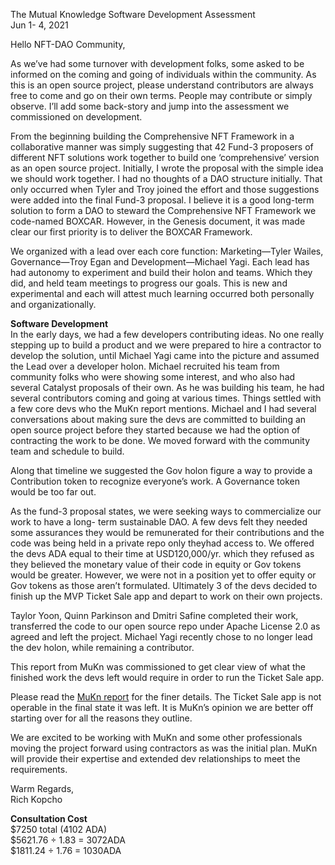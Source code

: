 The Mutual Knowledge Software Development Assessment  
Jun 1- 4, 2021

Hello NFT-DAO Community,

As we’ve had some turnover with development folks, some asked to be informed on the
coming and going of individuals within the community. As this is an open source project, please
understand contributors are always free to come and go on their own terms. People may
contribute or simply observe. I’ll add some back-story and jump into the assessment we
commissioned on development.

From the beginning building the Comprehensive NFT Framework in a collaborative manner was
simply suggesting that 42 Fund-3 proposers of different NFT solutions work together to build
one ‘comprehensive’ version as an open source project. Initially, I wrote the proposal with the
simple idea we should work together. I had no thoughts of a DAO structure initially. That only
occurred when Tyler and Troy joined the effort and those suggestions were added into the final
Fund-3 proposal. I believe it is a good long-term solution to form a DAO to steward the
Comprehensive NFT Framework we code-named BOXCAR. However, in the Genesis document,
it was made clear our first priority is to deliver the BOXCAR Framework.

We organized with a lead over each core function: Marketing—Tyler Wailes, Governance—Troy
Egan and Development—Michael Yagi. Each lead has had autonomy to experiment and build
their holon and teams. Which they did, and held team meetings to progress our goals. This is
new and experimental and each will attest much learning occurred both personally and
organizationally.

**Software Development**  
In the early days, we had a few developers contributing ideas. No one really stepping up to
build a product and we were prepared to hire a contractor to develop the solution, until
Michael Yagi came into the picture and assumed the Lead over a developer holon. Michael
recruited his team from community folks who were showing some interest, and who also had
several Catalyst proposals of their own. As he was building his team, he had several
contributors coming and going at various times. Things settled with a few core devs who the
MuKn report mentions. Michael and I had several conversations about making sure the devs
are committed to building an open source project before they started because we had the
option of contracting the work to be done. We moved forward with the community team and
schedule to build.

Along that timeline we suggested the Gov holon figure a way to provide a Contribution token to
recognize everyone’s work. A Governance token would be too far out.

As the fund-3 proposal states, we were seeking ways to commercialize our work to have a long-
term sustainable DAO. A few devs felt they needed some assurances they would be
remunerated for their contributions and the code was being held in a private repo only theyhad access to. We offered the devs ADA equal to their time at USD120,000/yr. which they
refused as they believed the monetary value of their code in equity or Gov tokens would be
greater. However, we were not in a position yet to offer equity or Gov tokens as those aren’t
formulated. Ultimately 3 of the devs decided to finish up the MVP Ticket Sale app and depart to
work on their own projects.

Taylor Yoon, Quinn Parkinson and Dmitri Safine completed their work, transferred the code to
our open source repo under Apache License 2.0 as agreed and left the project. Michael Yagi
recently chose to no longer lead the dev holon, while remaining a contributor.

This report from MuKn was commissioned to get clear view of what the finished work the devs
left would require in order to run the Ticket Sale app.

Please read the [MuKn report](https://github.com/NFT-DAO/Akkadia/blob/main/NFT-DAO_Akkadia_Ticket_Sales_Audit_Report.pdf) for the finer details. The Ticket Sale app is not operable in the
final state it was left. It is MuKn’s opinion we are better off starting over for all the reasons they
outline.

We are excited to be working with MuKn and some other professionals moving the project
forward using contractors as was the initial plan. MuKn will provide their expertise and
extended dev relationships to meet the requirements.

Warm Regards,  
Rich Kopcho

**Consultation Cost**  
$7250 total (4102 ADA)  
$5621.76 ÷ 1.83 = 3072ADA  
$1811.24 ÷ 1.76 = 1030ADA  
